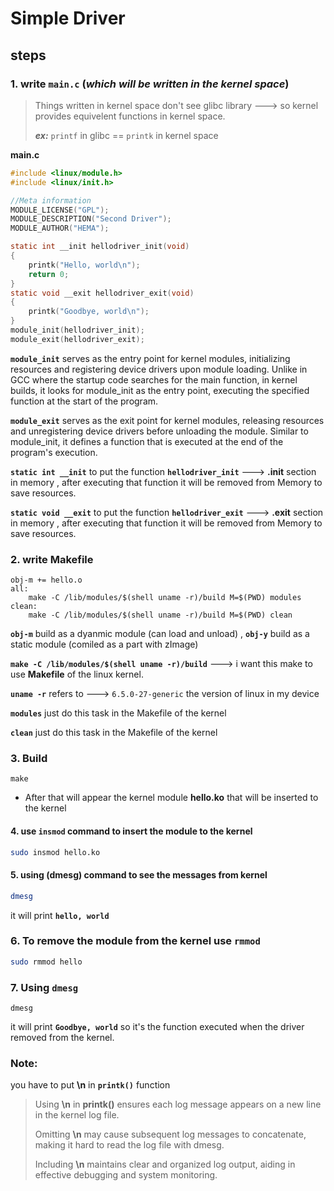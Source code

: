 # Simple Driver
## steps
### 1. write ``main.c`` (_which will be written in the kernel space_)

> Things written in kernel space don't see glibc library ---> so kernel provides equivelent functions in kernel space.
>
> ***ex:*** ``printf`` in glibc == ``printk`` in kernel space

**main.c**
```c
#include <linux/module.h>
#include <linux/init.h>

//Meta information
MODULE_LICENSE("GPL");
MODULE_DESCRIPTION("Second Driver");
MODULE_AUTHOR("HEMA");

static int __init hellodriver_init(void)
{
    printk("Hello, world\n");
    return 0;
}
static void __exit hellodriver_exit(void)
{
	printk("Goodbye, world\n");
}
module_init(hellodriver_init);
module_exit(hellodriver_exit);
```
**``module_init``** serves as the entry point for kernel modules, initializing resources and registering device drivers upon module loading. Unlike in GCC where the startup code searches for the main function, in kernel builds, it looks for module_init as the entry point, executing the specified function at the start of the program.

**``module_exit``** serves as the exit point for kernel modules, releasing resources and unregistering device drivers before unloading the module. Similar to module_init, it defines a function that is executed at the end of the program's execution.

**``static int __init``** to put the function **``hellodriver_init``** ---> **.init** section in memory , after executing that function it will be removed from Memory to save resources.

**``static void __exit``** to put the function **``hellodriver_exit``** ---> **.exit** section in memory , after executing that function it will be removed from Memory to save resources.

### 2. write Makefile
```Make
obj-m += hello.o
all:
	make -C /lib/modules/$(shell uname -r)/build M=$(PWD) modules
clean:
	make -C /lib/modules/$(shell uname -r)/build M=$(PWD) clean
```
**``obj-m``** build as a dyanmic module (can load and unload)
, **``obj-y``** build as a static module (comiled as a part with zImage)

**``make -C /lib/modules/$(shell uname -r)/build``** ---> i want this make to use **Makefile** of the linux kernel. 

**``uname -r``** refers to ---> ``6.5.0-27-generic`` the version of linux in my device 

**``modules``** just do this task in the Makefile of the kernel

**``clean``** just do this task in the Makefile of the kernel

### 3. Build 
```
make
```
 - After that will appear the kernel module **hello.ko** that will be inserted to the kernel
 #### 4. use **``insmod``** command to insert the module to the kernel 
  ```bash
  sudo insmod hello.ko
  ```
  #### 5. using **(dmesg)** command to see the messages from kernel 
```bash
dmesg
```
it will print **``hello, world``** 
### 6. To remove the module from the kernel use ``rmmod`` 
```bash
sudo rmmod hello
```
### 7. Using ``dmesg``
```
dmesg
```
it will print **``Goodbye, world``** so it's the function executed when the driver removed from the kernel.
### Note: 
you have to put **\n** in **``printk()``** function
> Using **\n** in **printk()** ensures each log message appears on a new line in the kernel log file.
>
> Omitting **\n** may cause subsequent log messages to concatenate, making it hard to read the log file with dmesg.
>
> Including **\n** maintains clear and organized log output, aiding in effective debugging and system monitoring.
